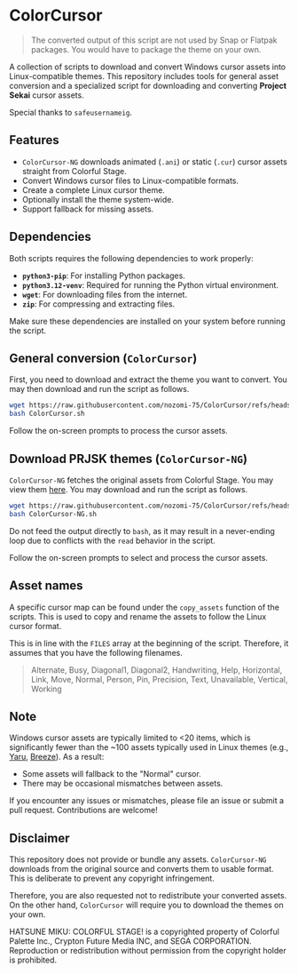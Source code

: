 # ColorCursor

> The converted output of this script are not used by Snap or Flatpak packages. You would have to package the theme on your own.

A collection of scripts to download and convert Windows cursor assets into Linux-compatible themes. This repository includes tools for general asset conversion and a specialized script for downloading and converting **Project Sekai** cursor assets.

Special thanks to `safeusernameig`.

## Features

- `ColorCursor-NG` downloads animated (`.ani`) or static (`.cur`) cursor assets straight from Colorful Stage.
- Convert Windows cursor files to Linux-compatible formats.
- Create a complete Linux cursor theme.
- Optionally install the theme system-wide.
- Support fallback for missing assets.

## Dependencies

Both scripts requires the following dependencies to work properly:

- **`python3-pip`**: For installing Python packages.
- **`python3.12-venv`**: Required for running the Python virtual environment.
- **`wget`**: For downloading files from the internet.
- **`zip`**: For compressing and extracting files.

Make sure these dependencies are installed on your system before running the script.

## General conversion (`ColorCursor`)

First, you need to download and extract the theme you want to convert. You may then download and run the script as follows.

```bash
wget https://raw.githubusercontent.com/nozomi-75/ColorCursor/refs/heads/main/ColorCursor.sh
bash ColorCursor.sh
```

Follow the on-screen prompts to process the cursor assets.

## Download PRJSK themes (`ColorCursor-NG`)

`ColorCursor-NG` fetches the original assets from Colorful Stage. You may view them [here](https://colorfulstage.com/media/download/). You may download and run the script as follows.

```bash
wget https://raw.githubusercontent.com/nozomi-75/ColorCursor/refs/heads/main/ColorCursor-NG.sh
bash ColorCursor-NG.sh
```

Do not feed the output directly to `bash`, as it may result in a never-ending loop due to conflicts with the `read` behavior in the script.

Follow the on-screen prompts to select and process the cursor assets.

## Asset names

A specific cursor map can be found under the `copy_assets` function of the scripts. This is used to copy and rename the assets to follow the Linux cursor format.

This is in line with the `FILES` array at the beginning of the script. Therefore, it assumes that you have the following filenames.

> Alternate, Busy, Diagonal1, Diagonal2, Handwriting, Help, Horizontal, Link, Move, Normal, Person, Pin, Precision, Text, Unavailable, Vertical, Working

## Note

Windows cursor assets are typically limited to <20 items, which is significantly fewer than the ~100 assets typically used in Linux themes (e.g., [Yaru](https://github.com/ubuntu/yaru), [Breeze](https://invent.kde.org/plasma/breeze)). As a result:

- Some assets will fallback to the "Normal" cursor.
- There may be occasional mismatches between assets.

If you encounter any issues or mismatches, please file an issue or submit a pull request. Contributions are welcome!

## Disclaimer

This repository does not provide or bundle any assets. `ColorCursor-NG` downloads from the original source and converts them to usable format. This is deliberate to prevent any copyright infringement.

Therefore, you are also requested not to redistribute your converted assets. On the other hand, `ColorCursor` will require you to download the themes on your own.

HATSUNE MIKU: COLORFUL STAGE! is a copyrighted property of Colorful Palette Inc., Crypton Future Media INC, and SEGA CORPORATION. Reproduction or redistribution without permission from the copyright holder is prohibited.
